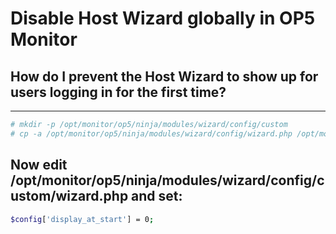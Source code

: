 # Disable Host Wizard globally in OP5 Monitor

## How do I prevent the Host Wizard to show up for users logging in for the first time?

* * * * *

``` {.bash data-syntaxhighlighter-params="brush: bash; gutter: false; theme: Confluence" data-theme="Confluence" style="brush: bash; gutter: false; theme: Confluence"}
# mkdir -p /opt/monitor/op5/ninja/modules/wizard/config/custom
# cp -a /opt/monitor/op5/ninja/modules/wizard/config/wizard.php /opt/monitor/op5/ninja/modules/wizard/config/custom
```

## Now edit /opt/monitor/op5/ninja/modules/wizard/config/custom/wizard.php and set:

``` {.bash data-syntaxhighlighter-params="brush: bash; gutter: false; theme: Confluence" data-theme="Confluence" style="brush: bash; gutter: false; theme: Confluence"}
$config['display_at_start'] = 0;
```
